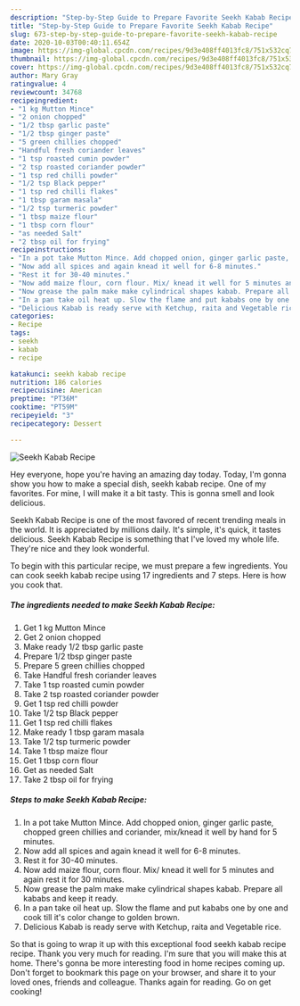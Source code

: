 ```yaml
---
description: "Step-by-Step Guide to Prepare Favorite Seekh Kabab Recipe"
title: "Step-by-Step Guide to Prepare Favorite Seekh Kabab Recipe"
slug: 673-step-by-step-guide-to-prepare-favorite-seekh-kabab-recipe
date: 2020-10-03T00:40:11.654Z
image: https://img-global.cpcdn.com/recipes/9d3e408ff4013fc8/751x532cq70/seekh-kabab-recipe-recipe-main-photo.jpg
thumbnail: https://img-global.cpcdn.com/recipes/9d3e408ff4013fc8/751x532cq70/seekh-kabab-recipe-recipe-main-photo.jpg
cover: https://img-global.cpcdn.com/recipes/9d3e408ff4013fc8/751x532cq70/seekh-kabab-recipe-recipe-main-photo.jpg
author: Mary Gray
ratingvalue: 4
reviewcount: 34768
recipeingredient:
- "1 kg Mutton Mince"
- "2 onion chopped"
- "1/2 tbsp garlic paste"
- "1/2 tbsp ginger paste"
- "5 green chillies chopped"
- "Handful fresh coriander leaves"
- "1 tsp roasted cumin powder"
- "2 tsp roasted coriander powder"
- "1 tsp red chilli powder"
- "1/2 tsp Black pepper"
- "1 tsp red chilli flakes"
- "1 tbsp garam masala"
- "1/2 tsp turmeric powder"
- "1 tbsp maize flour"
- "1 tbsp corn flour"
- "as needed Salt"
- "2 tbsp oil for frying"
recipeinstructions:
- "In a pot take Mutton Mince. Add chopped onion, ginger garlic paste, chopped green chillies and coriander, mix/knead it well by hand for 5 minutes."
- "Now add all spices and again knead it well for 6-8 minutes."
- "Rest it for 30-40 minutes."
- "Now add maize flour, corn flour. Mix/ knead it well for 5 minutes and again rest it for 30 minutes."
- "Now grease the palm make make cylindrical shapes kabab. Prepare all kababs and keep it ready."
- "In a pan take oil heat up. Slow the flame and put kababs one by one and cook till it&#39;s color change to golden brown."
- "Delicious Kabab is ready serve with Ketchup, raita and Vegetable rice."
categories:
- Recipe
tags:
- seekh
- kabab
- recipe

katakunci: seekh kabab recipe 
nutrition: 186 calories
recipecuisine: American
preptime: "PT36M"
cooktime: "PT59M"
recipeyield: "3"
recipecategory: Dessert

---
```



![Seekh Kabab Recipe](https://img-global.cpcdn.com/recipes/9d3e408ff4013fc8/751x532cq70/seekh-kabab-recipe-recipe-main-photo.jpg)

Hey everyone, hope you're having an amazing day today. Today, I'm gonna show you how to make a special dish, seekh kabab recipe. One of my favorites. For mine, I will make it a bit tasty. This is gonna smell and look delicious.



Seekh Kabab Recipe is one of the most favored of recent trending meals in the world. It is appreciated by millions daily. It's simple, it's quick, it tastes delicious. Seekh Kabab Recipe is something that I've loved my whole life. They're nice and they look wonderful.


To begin with this particular recipe, we must prepare a few ingredients. You can cook seekh kabab recipe using 17 ingredients and 7 steps. Here is how you cook that.

<!--inarticleads1-->

##### The ingredients needed to make Seekh Kabab Recipe:

1. Get 1 kg Mutton Mince
1. Get 2 onion chopped
1. Make ready 1/2 tbsp garlic paste
1. Prepare 1/2 tbsp ginger paste
1. Prepare 5 green chillies chopped
1. Take Handful fresh coriander leaves
1. Take 1 tsp roasted cumin powder
1. Take 2 tsp roasted coriander powder
1. Get 1 tsp red chilli powder
1. Take 1/2 tsp Black pepper
1. Get 1 tsp red chilli flakes
1. Make ready 1 tbsp garam masala
1. Take 1/2 tsp turmeric powder
1. Take 1 tbsp maize flour
1. Get 1 tbsp corn flour
1. Get as needed Salt
1. Take 2 tbsp oil for frying




<!--inarticleads2-->

##### Steps to make Seekh Kabab Recipe:

1. In a pot take Mutton Mince. Add chopped onion, ginger garlic paste, chopped green chillies and coriander, mix/knead it well by hand for 5 minutes.
1. Now add all spices and again knead it well for 6-8 minutes.
1. Rest it for 30-40 minutes.
1. Now add maize flour, corn flour. Mix/ knead it well for 5 minutes and again rest it for 30 minutes.
1. Now grease the palm make make cylindrical shapes kabab. Prepare all kababs and keep it ready.
1. In a pan take oil heat up. Slow the flame and put kababs one by one and cook till it&#39;s color change to golden brown.
1. Delicious Kabab is ready serve with Ketchup, raita and Vegetable rice.




So that is going to wrap it up with this exceptional food seekh kabab recipe recipe. Thank you very much for reading. I'm sure that you will make this at home. There's gonna be more interesting food in home recipes coming up. Don't forget to bookmark this page on your browser, and share it to your loved ones, friends and colleague. Thanks again for reading. Go on get cooking!
